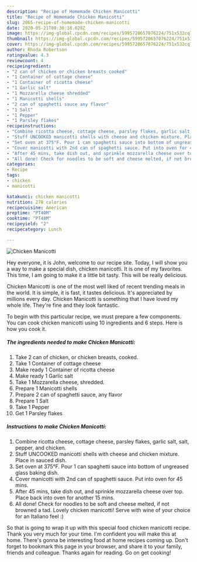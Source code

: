 ```yaml
---
description: "Recipe of Homemade Chicken Manicotti"
title: "Recipe of Homemade Chicken Manicotti"
slug: 2065-recipe-of-homemade-chicken-manicotti
date: 2020-05-21T00:30:18.028Z
image: https://img-global.cpcdn.com/recipes/5995720657076224/751x532cq70/chicken-manicotti-recipe-main-photo.jpg
thumbnail: https://img-global.cpcdn.com/recipes/5995720657076224/751x532cq70/chicken-manicotti-recipe-main-photo.jpg
cover: https://img-global.cpcdn.com/recipes/5995720657076224/751x532cq70/chicken-manicotti-recipe-main-photo.jpg
author: Rhoda Robertson
ratingvalue: 4.3
reviewcount: 4
recipeingredient:
- "2 can of chicken or chicken breasts cooked"
- "1 Container of cottage cheese"
- "1 Container of ricotta cheese"
- "1 Garlic salt"
- "1 Mozzarella cheese shredded"
- "1 Manicotti shells"
- "2 can of spaghetti sauce any flavor"
- "1 Salt"
- "1 Pepper"
- "1 Parsley flakes"
recipeinstructions:
- "Combine ricotta cheese, cottage cheese, parsley flakes, garlic salt, salt, pepper, and chicken."
- "Stuff UNCOOKED manicotti shells with cheese and chicken mixture. Place in sauced dish."
- "Set oven at 375°F. Pour 1 can spaghetti sauce into bottom of ungreased glass baking dish."
- "Cover manicotti with 2nd can of spaghetti sauce. Put into oven for 45 mins."
- "After 45 mins, take dish out, and sprinkle mozzarella cheese over top. Place back into oven for another 15 mins."
- "All done! Check for noodles to be soft and cheese melted, if not browned a tad. Lovely chicken manicotti! Serve with wine of your choice for an Italiano feel :)"
categories:
- Recipe
tags:
- chicken
- manicotti

katakunci: chicken manicotti 
nutrition: 278 calories
recipecuisine: American
preptime: "PT40M"
cooktime: "PT48M"
recipeyield: "2"
recipecategory: Lunch

---
```



![Chicken Manicotti](https://img-global.cpcdn.com/recipes/5995720657076224/751x532cq70/chicken-manicotti-recipe-main-photo.jpg)

Hey everyone, it is John, welcome to our recipe site. Today, I will show you a way to make a special dish, chicken manicotti. It is one of my favorites. This time, I am going to make it a little bit tasty. This will be really delicious.



Chicken Manicotti is one of the most well liked of recent trending meals in the world. It is simple, it is fast, it tastes delicious. It's appreciated by millions every day. Chicken Manicotti is something that I have loved my whole life. They're fine and they look fantastic.


To begin with this particular recipe, we must prepare a few components. You can cook chicken manicotti using 10 ingredients and 6 steps. Here is how you cook it.

<!--inarticleads1-->

##### The ingredients needed to make Chicken Manicotti:

1. Take 2 can of chicken, or chicken breasts, cooked.
1. Take 1 Container of cottage cheese
1. Make ready 1 Container of ricotta cheese
1. Make ready 1 Garlic salt
1. Take 1 Mozzarella cheese, shredded.
1. Prepare 1 Manicotti shells
1. Prepare 2 can of spaghetti sauce, any flavor
1. Prepare 1 Salt
1. Take 1 Pepper
1. Get 1 Parsley flakes




<!--inarticleads2-->

##### Instructions to make Chicken Manicotti:

1. Combine ricotta cheese, cottage cheese, parsley flakes, garlic salt, salt, pepper, and chicken.
1. Stuff UNCOOKED manicotti shells with cheese and chicken mixture. Place in sauced dish.
1. Set oven at 375°F. Pour 1 can spaghetti sauce into bottom of ungreased glass baking dish.
1. Cover manicotti with 2nd can of spaghetti sauce. Put into oven for 45 mins.
1. After 45 mins, take dish out, and sprinkle mozzarella cheese over top. Place back into oven for another 15 mins.
1. All done! Check for noodles to be soft and cheese melted, if not browned a tad. Lovely chicken manicotti! Serve with wine of your choice for an Italiano feel :)




So that is going to wrap it up with this special food chicken manicotti recipe. Thank you very much for your time. I'm confident you will make this at home. There's gonna be interesting food at home recipes coming up. Don't forget to bookmark this page in your browser, and share it to your family, friends and colleague. Thanks again for reading. Go on get cooking!
